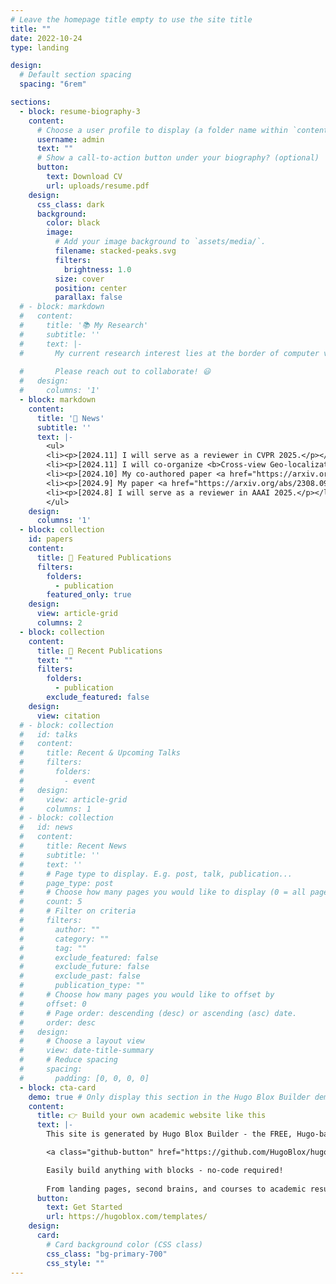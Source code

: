 ```yaml
---
# Leave the homepage title empty to use the site title
title: ""
date: 2022-10-24
type: landing

design:
  # Default section spacing
  spacing: "6rem"

sections:
  - block: resume-biography-3
    content:
      # Choose a user profile to display (a folder name within `content/authors/`)
      username: admin
      text: ""
      # Show a call-to-action button under your biography? (optional)
      button:
        text: Download CV
        url: uploads/resume.pdf
    design:
      css_class: dark
      background:
        color: black
        image:
          # Add your image background to `assets/media/`.
          filename: stacked-peaks.svg
          filters:
            brightness: 1.0
          size: cover
          position: center
          parallax: false
  # - block: markdown
  #   content:
  #     title: '📚 My Research'
  #     subtitle: ''
  #     text: |-
  #       My current research interest lies at the border of computer vision and remote sensing (e.g. visual geo-localization and segmentation/detection in aerial images). I am also interested in image synthesis and 3D reconstruction.
        
  #       Please reach out to collaborate! 😃
  #   design:
  #     columns: '1'
  - block: markdown
    content:
      title: '📰 News'
      subtitle: ''
      text: |-
        <ul>
        <li><p>[2024.11] I will serve as a reviewer in CVPR 2025.</p></li>
        <li><p>[2024.11] I will co-organize <b>Cross-view Geo-localization: Current Challenges and Future Frontiers with GenAI</b> tutorial in <a href="https://wacv2025.thecvf.com/">WACV 2025</a>. Refer to our <a href="https://zxh009123.github.io/WACV25_CVGL_Tutorial/">tutorial website</a> for more details. See you in Tucson!</p></li>
        <li><p>[2024.10] My co-authored paper <a href="https://arxiv.org/abs/2408.04224">GPG2A</a> has been accepted to WACV 2025. Please check the <a href="https://ahmadarrabi.github.io/GPG2A_web/">project webpage</a> for more details.</p></li>
        <li><p>[2024.9] My paper <a href="https://arxiv.org/abs/2308.09624">GeoDTR+</a> has been accepted by IEEE TPAMI. The code and weights have been open-sourced on the <a href="https://github.com/zxh009123/GeoDTR_plus">GitHub</a> page.</p></li>
        <li><p>[2024.8] I will serve as a reviewer in AAAI 2025.</p></li>
        </ul>
    design:
      columns: '1'
  - block: collection
    id: papers
    content:
      title: 🌟 Featured Publications
      filters:
        folders:
          - publication
        featured_only: true
    design:
      view: article-grid
      columns: 2
  - block: collection
    content:
      title: 🚀 Recent Publications
      text: ""
      filters:
        folders:
          - publication
        exclude_featured: false
    design:
      view: citation
  # - block: collection
  #   id: talks
  #   content:
  #     title: Recent & Upcoming Talks
  #     filters:
  #       folders:
  #         - event
  #   design:
  #     view: article-grid
  #     columns: 1
  # - block: collection
  #   id: news
  #   content:
  #     title: Recent News
  #     subtitle: ''
  #     text: ''
  #     # Page type to display. E.g. post, talk, publication...
  #     page_type: post
  #     # Choose how many pages you would like to display (0 = all pages)
  #     count: 5
  #     # Filter on criteria
  #     filters:
  #       author: ""
  #       category: ""
  #       tag: ""
  #       exclude_featured: false
  #       exclude_future: false
  #       exclude_past: false
  #       publication_type: ""
  #     # Choose how many pages you would like to offset by
  #     offset: 0
  #     # Page order: descending (desc) or ascending (asc) date.
  #     order: desc
  #   design:
  #     # Choose a layout view
  #     view: date-title-summary
  #     # Reduce spacing
  #     spacing:
  #       padding: [0, 0, 0, 0]
  - block: cta-card
    demo: true # Only display this section in the Hugo Blox Builder demo site
    content:
      title: 👉 Build your own academic website like this
      text: |-
        This site is generated by Hugo Blox Builder - the FREE, Hugo-based open source website builder trusted by 250,000+ academics like you.

        <a class="github-button" href="https://github.com/HugoBlox/hugo-blox-builder" data-color-scheme="no-preference: light; light: light; dark: dark;" data-icon="octicon-star" data-size="large" data-show-count="true" aria-label="Star HugoBlox/hugo-blox-builder on GitHub">Star</a>

        Easily build anything with blocks - no-code required!
        
        From landing pages, second brains, and courses to academic resumés, conferences, and tech blogs.
      button:
        text: Get Started
        url: https://hugoblox.com/templates/
    design:
      card:
        # Card background color (CSS class)
        css_class: "bg-primary-700"
        css_style: ""
---
```

